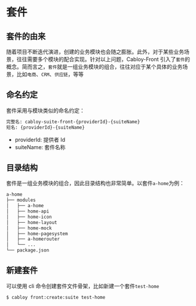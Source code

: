 # 套件

## 套件的由来

随着项目不断迭代演进，创建的业务模块也会随之膨胀。此外，对于某些业务场景，往往需要多个模块的配合实现。针对以上问题，Cabloy-Front 引入了`套件`的概念。简而言之，`套件`就是一组业务模块的组合，往往对应于某个具体的业务场景，比如`电商`、`CRM`、`供应链`，等等

## 命名约定

套件采用与模块类似的命名约定：

```bash
完整名: cabloy-suite-front-{providerId}-{suiteName}
短名: {providerId}-{suiteName}
```

- providerId: 提供者 Id
- suiteName: 套件名称

## 目录结构

套件是一组业务模块的组合，因此目录结构也非常简单。以套件`a-home`为例：

```bash
a-home
├── modules
│   ├── a-home
│   ├── home-api
│   ├── home-icon
│   ├── home-layout
│   ├── home-mock
│   ├── home-pagesystem
│   ├── a-homerouter
│   └── ...
└── package.json
```

## 新建套件

可以使用 cli 命令创建套件文件骨架，比如新建一个套件`test-home`

```bash
$ cabloy front:create:suite test-home
```
